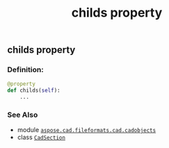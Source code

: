 ﻿---
title: childs property
second_title: Aspose.CAD for Python via .NET API References
description: 
type: docs
weight: 150
url: /python-net/aspose.cad.fileformats.cad.cadobjects/cadsection/childs/
is_root: false
---

## childs property

### Definition:
```python
@property
def childs(self):
    ...
```

### See Also
* module [`aspose.cad.fileformats.cad.cadobjects`](../../)
* class [`CadSection`](/cad/python-net/aspose.cad.fileformats.cad.cadobjects/cadsection)
